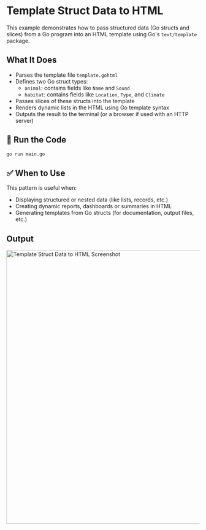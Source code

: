 # Template Struct Data to HTML

This example demonstrates how to pass structured data (Go structs and slices) from a Go program into an HTML template using Go's `text/template` package.

## What It Does

- Parses the template file `template.gohtml`
- Defines two Go struct types:
  - `animal`: contains fields like `Name` and `Sound`
  - `habitat`: contains fields like `Location`, `Type`, and `Climate`
- Passes slices of these structs into the template
- Renders dynamic lists in the HTML using Go template syntax
- Outputs the result to the terminal (or a browser if used with an HTTP server)

## 🚀 Run the Code

```bash
go run main.go
```

## ✅ When to Use

This pattern is useful when:

- Displaying structured or nested data (like lists, records, etc.)
- Creating dynamic reports, dashboards or summaries in HTML
- Generating templates from Go structs (for documentation, output files, etc.)

## Output
<img width="713" alt="Template Struct Data to HTML Screenshot" src="https://github.com/user-attachments/assets/43a9e77d-7841-49ef-9497-719ed7a46d6f" />

